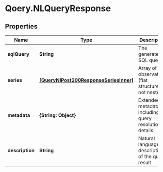 # Qoery.NLQueryResponse

## Properties

Name | Type | Description | Notes
------------ | ------------- | ------------- | -------------
**sqlQuery** | **String** | The generated SQL query | 
**series** | [**[QueryNlPost200ResponseSeriesInner]**](QueryNlPost200ResponseSeriesInner.md) | Array of observations (flat structure, not nested) | 
**metadata** | **{String: Object}** | Extended metadata including query resolution details | [optional] 
**description** | **String** | Natural language description of the query result | 


